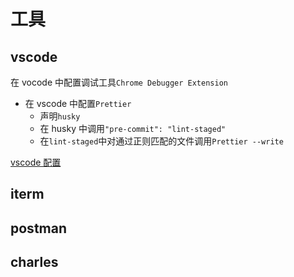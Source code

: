 # 工具

## vscode

在 vocode 中配置调试工具`Chrome Debugger Extension`

- 在 vscode 中配置`Prettier`
  - 声明`husky`
  - 在 husky 中调用`"pre-commit": "lint-staged"`
  - 在`lint-staged`中对通过正则匹配的文件调用`Prettier --write`

[vscode 配置](https://create-react-app.dev/docs/setting-up-your-editor)

## iterm

## postman

## charles
